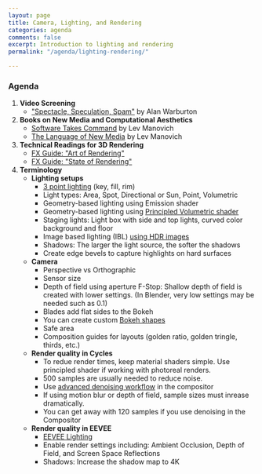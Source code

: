 ```yaml
---
layout: page
title: Camera, Lighting, and Rendering
categories: agenda
comments: false
excerpt: Introduction to lighting and rendering
permalink: "/agenda/lighting-rendering/"

---
```

### Agenda

1. **Video Screening**
   * ["Spectacle, Speculation, Spam"](https://vimeo.com/194963450) by Alan Warburton
2. **Books on New Media and Computational Aesthetics**
   * [Software Takes Command](http://manovich.net/index.php/projects/software-takes-command) by Lev Manovich
   * [The Language of New Media](http://manovich.net/index.php/projects/language-of-new-media) by Lev Manovich
3. **Technical Readings for 3D Rendering**
   * [FX Guide: "Art of Rendering"](https://www.fxguide.com/featured/the-art-of-rendering/)
   * [FX Guide: "State of Rendering"](https://www.fxguide.com/fxfeatured/the-state-of-rendering/)
4. **Terminology**
   * **Lighting setups**
     * [3 point lighting](https://m5designstudio.com/2011/maya-3d-tutorials/studio-three-point-lighting/) (key, fill, rim)
     * Light types: Area, Spot, Directional or Sun, Point, Volumetric
     * Geometry-based lighting using Emission shader
     * Geometry-based lighting using [Principled Volumetric shader](https://www.youtube.com/watch?v=AXjE-t6dFZ8)
     * Staging lights: Light box with side and top lights, curved color background and floor
     * Image based lighting (IBL) [using HDR images](https://area.autodesk.com/tutorials/studio-lighting/)
     * Shadows: The larger the light source, the softer the shadows
     * Create edge bevels to capture highlights on hard surfaces
   * **Camera**
     * Perspective vs Orthographic
     * Sensor size
     * Depth of field using aperture F-Stop: Shallow depth of field is created with lower settings. (In Blender, very low settings may be needed such as 0.1)
     * Blades add flat sides to the Bokeh
     * You can create custom [Bokeh shapes](https://blender.stackexchange.com/questions/133191/custom-bokeh-shapes)
     * Safe area
     * Composition guides for layouts (golden ratio, golden tringle, thirds, etc.)
   * **Render quality in Cycles**
     * To redue render times, keep material shaders simple. Use principled shader if working with photoreal renders.
     * 500 samples are usually needed to reduce noise.
     * Use [advanced denoising workflow](https://www.youtube.com/watch?v=Pw-OxOHHu5I) in the compositor
     * If using motion blur or depth of field, sample sizes must inrease dramatically.
     * You can get away with 120 samples if you use denoising in the Compositor
   * **Render quality in EEVEE**
     * [EEVEE Lighting](https://www.youtube.com/watch?v=MFNurQ1AF2I)
     * Enable render settings including: Ambient Occlusion, Depth of Field, and Screen Space Reflections
     * Shadows: Increase the shadow map to 4K